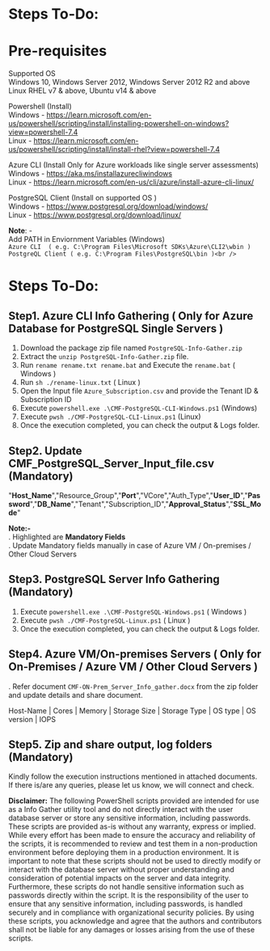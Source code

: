 # Steps To-Do:

# Pre-requisites
Supported OS<br />
Windows 10, Windows Server 2012, Windows Server 2012 R2 and above
Linux RHEL v7 & above, Ubuntu v14 & above

Powershell (Install)<br /> 
Windows - https://learn.microsoft.com/en-us/powershell/scripting/install/installing-powershell-on-windows?view=powershell-7.4<br /> 
Linux   - https://learn.microsoft.com/en-us/powershell/scripting/install/install-rhel?view=powershell-7.4<br /> 

Azure CLI (Install Only for Azure workloads like single server assessments)<br /> 
Windows - https://aka.ms/installazurecliwindows <br />
Linux   - https://learn.microsoft.com/en-us/cli/azure/install-azure-cli-linux/<br /> 

PostgreSQL Client (Install on supported OS ) <br />
Windows - https://www.postgresql.org/download/windows/ <br />
Linux - https://www.postgresql.org/download/linux/ <br />

 **Note**: - <br />
Add PATH in Enviornment Variables (Windows)<br />
`Azure CLI  ( e.g. C:\Program Files\Microsoft SDKs\Azure\CLI2\wbin )`<br />
`PostgreQL Client ( e.g. C:\Program Files\PostgreSQL\bin )<br />`

# Steps To-Do:

## Step1. Azure CLI Info Gathering ( Only for Azure Database for PostgreSQL Single Servers )
1. Download the package zip file named `PostgreSQL-Info-Gather.zip`
2. Extract the `unzip PostgreSQL-Info-Gather.zip` file.
3. Run `rename rename.txt rename.bat` and Execute the `rename.bat` ( Windows ) 
4. Run `sh ./rename-linux.txt` ( Linux )
5. Open the Input file `Azure_Subscription.csv` and provide the Tenant ID & Subscription ID 
6. Execute `powershell.exe .\CMF-PostgreSQL-CLI-Windows.ps1` (Windows)
7. Execute `pwsh ./CMF-PostgreSQL-CLI-Linux.ps1` (Linux)
8. Once the execution completed, you can check the output & Logs folder.

## Step2. Update CMF_PostgreSQL_Server_Input_file.csv (Mandatory)
 "**Host_Name**","Resource_Group","**Port**","VCore","Auth_Type","**User_ID**","**Password**","**DB_Name**","Tenant","Subscription_ID","**Approval_Status**","**SSL_Mode**"

**Note:-**<br />
. Highlighted are **Mandatory Fields**<br />
. Update Mandatory fields manually in case of Azure VM / On-premises / Other Cloud Servers <br />

## Step3. PostgreSQL Server Info Gathering (Mandatory)
1. Execute `powershell.exe .\CMF-PostgreSQL-Windows.ps1` ( Windows )
2. Execute `pwsh ./CMF-PostgreSQL-Linux.ps1` ( Linux )
3. Once the execution completed, you can check the output & Logs folder.

## Step4. Azure VM/On-premises Servers  ( Only for On-Premises / Azure VM / Other Cloud Servers )
. Refer document `CMF-ON-Prem_Server_Info_gather.docx` from the zip folder and update details and share document.<br />

Host-Name  | Cores | Memory | Storage Size | Storage Type | OS type | OS version | IOPS 

## Step5. Zip and share output, log folders (Mandatory) 
Kindly follow the execution instructions mentioned in attached documents. 
If there is/are any queries, please let us know, we will connect and check.

**Disclaimer:**
The following PowerShell scripts provided are intended for use as a Info Gather utility tool and do not directly interact with the user database server or store any sensitive information, including passwords. These scripts are provided as-is without any warranty, express or implied.
While every effort has been made to ensure the accuracy and reliability of the scripts, it is recommended to review and test them in a non-production environment before deploying them in a production environment.
It is important to note that these scripts should not be used to directly modify or interact with the database server without proper understanding and consideration of potential impacts on the server and data integrity.
Furthermore, these scripts do not handle sensitive information such as passwords directly within the script. It is the responsibility of the user to ensure that any sensitive information, including passwords, is handled securely and in compliance with organizational security policies.
By using these scripts, you acknowledge and agree that the authors and contributors shall not be liable for any damages or losses arising from the use of these scripts.
